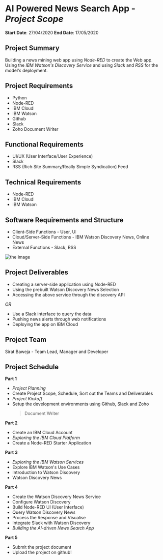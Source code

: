 # AI Powered News Search App - *Project Scope*

**Start Date**: 27/04/2020
**End Date**: 17/05/2020

## Project Summary
Building a news mining web app using *Node-RED* to create the Web app.
Using the *IBM Watson\'s Discovery Service* and using *Slack* and *RSS*
for the model\'s deployment.

## Project Requirements
-   Python
-   Node-RED
-   IBM Cloud
-   IBM Watson
-   Github
-   Slack
-   Zoho Document Writer

## Functional Requirements
-   UI/UX (User Interface/User Experience)
-   Slack
-   RSS (Rich Site Summary/Really Simple Syndication) Feed

## Technical Requirements
-   Node-RED
-   IBM Cloud
-   IBM Watson

## Software Requirements and Structure
-   Client-Side Functions - User, UI
-   Cloud/Server-Side Functions - IBM Watson Discovery News, Online News
-   External Functions - Slack, RSS

![the image](media/image1.png)

## Project Deliverables
-   Creating a server-side application using Node-RED
-   Using the prebuilt Watson Discovery News Selection
-   Accessing the above service through the discovery API

*OR*

-   Use a Slack interface to query the data
-   Pushing news alerts through web notifications
-   Deploying the app on IBM Cloud

## Project Team
Sirat Baweja - Team Lead, Manager and Developer

## Project Schedule

**Part 1**
-   *Project Planning*
-   Create Project Scope, Schedule, Sort out the Teams and Deliverables
-   *Project Kickoff*
-   Setup the development environments using Github, Slack and Zoho
    > Document Writer

**Part 2**
-   Create an IBM Cloud Account
-   *Exploring the IBM Cloud Platform*
-   Create a Node-RED Starter Application

**Part 3**
-   *Exploring the IBM Watson Services*
-   Explore IBM Watson\'s Use Cases
-   Introduction to Watson Discovery
-   Watson Discovery News

**Part 4**
-   Create the Watson Discovery News Service
-   Configure Watson Discovery
-   Build Node-RED UI (User Interface)
-   Query Watson Discovery News
-   Process the Response and Visualise
-   Integrate Slack with Watson Discovery
-   *Building the AI-driven News Search App*

**Part 5**
-   Submit the project document
-   Upload the project on github!
